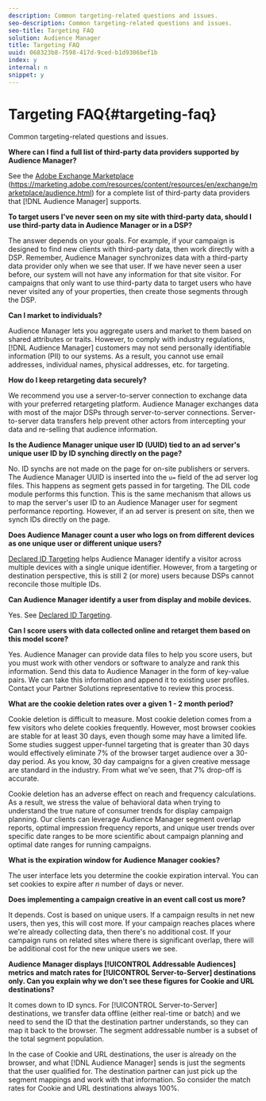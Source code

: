 ```yaml
---
description: Common targeting-related questions and issues.
seo-description: Common targeting-related questions and issues.
seo-title: Targeting FAQ
solution: Audience Manager
title: Targeting FAQ
uuid: 068323b8-7598-417d-9ced-b1d9306bef1b
index: y
internal: n
snippet: y
---
```


# Targeting FAQ{#targeting-faq}

Common targeting-related questions and issues.

<!-- 

faq_targeting.xml

 -->

**Where can I find a full list of third-party data providers supported by Audience Manager?**

See the [Adobe Exchange Marketplace](https://marketing.adobe.com/resources/content/resources/en/exchange/marketplace/audience.html) (https://marketing.adobe.com/resources/content/resources/en/exchange/marketplace/audience.html) for a complete list of third-party data providers that [!DNL Audience Manager] supports.

**To target users I've never seen on my site with third-party data, should I use third-party data in Audience Manager or in a DSP?**

The answer depends on your goals. For example, if your campaign is designed to find new clients with third-party data, then work directly with a DSP. Remember, Audience Manager synchronizes data with a third-party data provider only when we see that user. If we have never seen a user before, our system will not have any information for that site visitor. For campaigns that only want to use third-party data to target users who have never visited any of your properties, then create those segments through the DSP.

**Can I market to individuals?**

Audience Manager lets you aggregate users and market to them based on shared attributes or traits. However, to comply with industry regulations, [!DNL Audience Manager] customers may not send personally identifiable information (PII) to our systems. As a result, you cannot use email addresses, individual names, physical addresses, etc. for targeting.

**How do I keep retargeting data securely?**

We recommend you use a server-to-server connection to exchange data with your preferred retargeting platform. Audience Manager exchanges data with most of the major DSPs through server-to-server connections. Server-to-server data transfers help prevent other actors from intercepting your data and re-selling that audience information.

**Is the Audience Manager unique user ID (UUID) tied to an ad server's unique user ID by ID synching directly on the page?**

No. ID synchs are not made on the page for on-site publishers or servers. The Audience Manager UUID is inserted into the `u=` field of the ad server log files. This happens as segment gets passed in for targeting. The DIL code module performs this function. This is the same mechanism that allows us to map the server's user ID to an Audience Manager user for segment performance reporting. However, if an ad server is present on site, then we synch IDs directly on the page.

**Does Audience Manager count a user who logs on from different devices as one unique user or different unique users?**

[Declared ID Targeting](../c-features/declared-ids.md#concept_CB958007B9DA4251BA724B5607AD9FC3) helps Audience Manager identify a visitor across multiple devices with a single unique identifier. However, from a targeting or destination perspective, this is still 2 (or more) users because DSPs cannot reconcile those multiple IDs.

**Can Audience Manager identify a user from display and mobile devices.**

Yes. See [Declared ID Targeting](../c-features/declared-ids.md#concept_CB958007B9DA4251BA724B5607AD9FC3).

**Can I score users with data collected online and retarget them based on this model score?**

Yes. Audience Manager can provide data files to help you score users, but you must work with other vendors or software to analyze and rank this information. Send this data to Audience Manager in the form of key-value pairs. We can take this information and append it to existing user profiles. Contact your Partner Solutions representative to review this process.

**What are the cookie deletion rates over a given 1 - 2 month period?**

Cookie deletion is difficult to measure. Most cookie deletion comes from a few visitors who delete cookies frequently. However, most browser cookies are stable for at least 30 days, even though some may have a limited life. Some studies suggest upper-funnel targeting that is greater than 30 days would effectively eliminate 7% of the browser target audience over a 30-day period. As you know, 30 day campaigns for a given creative message are standard in the industry. From what we’ve seen, that 7% drop-off is accurate.

Cookie deletion has an adverse effect on reach and frequency calculations. As a result, we stress the value of behavioral data when trying to understand the true nature of consumer trends for display campaign planning. Our clients can leverage Audience Manager segment overlap reports, optimal impression frequency reports, and unique user trends over specific date ranges to be more scientific about campaign planning and optimal date ranges for running campaigns.

**What is the expiration window for Audience Manager cookies?**

The user interface lets you determine the cookie expiration interval. You can set cookies to expire after *n* number of days or never.

**Does implementing a campaign creative in an event call cost us more?**

It depends. Cost is based on unique users. If a campaign results in net new users, then yes, this will cost more. If your campaign reaches places where we're already collecting data, then there's no additional cost. If your campaign runs on related sites where there is significant overlap, there will be additional cost for the new unique users we see.

**Audience Manager displays [!UICONTROL Addressable Audiences] metrics and match rates for [!UICONTROL Server-to-Server] destinations only. Can you explain why we don't see these figures for Cookie and URL destinations?**

It comes down to ID syncs. For [!UICONTROL Server-to-Server] destinations, we transfer data offline (either real-time or batch) and we need to send the ID that the destination partner understands, so they can map it back to the browser. The segment addressable number is a subset of the total segment population.

In the case of Cookie and URL destinations, the user is already on the browser, and what [!DNL Audience Manager] sends is just the segments that the user qualified for. The destination partner can just pick up the segment mappings and work with that information. So consider the match rates for Cookie and URL destinations always 100%. 
